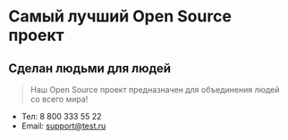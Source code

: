 # Самый лучший Open Source проект

## Сделан людьми для людей

> Наш Open Source проект предназначен для объединения людей со всего мира!

+ Тел: 8 800 333 55 22
+ Email: [support@test.ru](support@test.ru)
